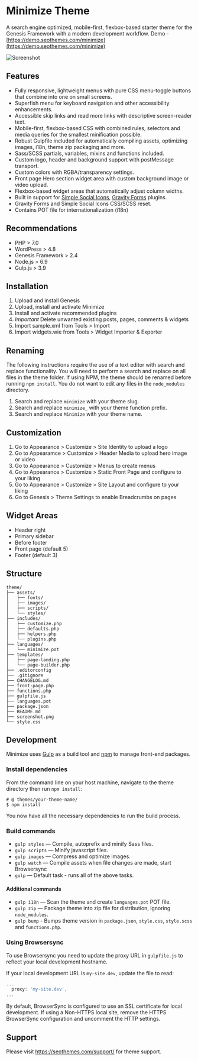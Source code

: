 # Minimize Theme

A search engine optimized, mobile-first, flexbox-based starter theme for the Genesis Framework with a modern development workflow. Demo - [https://demo.seothemes.com/minimize](https://demo.seothemes.com/minimize)


![Screenshot](https://s3-us-west-1.amazonaws.com/seo-themes/screenshot.png)


## Features

* Fully responsive, lightweight menus with pure CSS menu-toggle buttons that combine into one on small screens.
* Superfish menu for keyboard navigation and other accessibility enhancements.
* Accessible skip links and read more links with descriptive screen-reader text.
* Mobile-first, flexbox-based CSS with combined rules, selectors and media queries for the smallest minification possible.
* Robust Gulpfile included for automatically compiling assets, optimizing images, i18n, theme zip packaging and more.
* Sass/SCSS partials, variables, mixins and functions included.
* Custom logo, header and background support with postMessage transport.
* Custom colors with RGBA/transparency settings.
* Front page Hero section widget area with custom background image or video upload.
* Flexbox-based widget areas that automatically adjust column widths.
* Built in support for [Simple Social Icons](https://en-au.wordpress.org/plugins/simple-social-icons/), [Gravity Forms](http://www.gravityforms.com/) plugins.
* Gravity Forms and Simple Social Icons CSS/SCSS reset.
* Contains POT file for internationalization (i18n)


## Recommendations

* PHP > 7.0
* WordPress > 4.8
* Genesis Framework > 2.4
* Node.js > 6.9
* Gulp.js > 3.9 


## Installation

1. Upload and install Genesis
2. Upload, install and activate Minimize
3. Install and activate recommended plugins
4. *Important* Delete unwanted existing posts, pages, comments & widgets
5. Import sample.xml from Tools > Import
6. Import widgets.wie from Tools > Widget Importer & Exporter


## Renaming

The following instructions require the use of a text editor with search and replace functionality. You will need to perform a search and replace on all files in the theme folder. If using NPM, the theme should be renamed before running `npm install`. You do not want to edit any files in the `node_modules` directory.

1. Search and replace `minimize` with your theme slug.
2. Search and replace `minimize_` with your theme function prefix.
3. Search and replace `Minimize` with your theme name.


## Customization

1. Go to Appearance > Customize > Site Identity to upload a logo
2. Go to Appearamce > Customize > Header Media to upload hero image or video
3. Go to Appearance > Customize > Menus to create menus
4. Go to Appearance > Customize > Static Front Page and configure to your liking
5. Go to Appearance > Customize > Site Layout and configure to your liking
6. Go to Genesis > Theme Settings to enable Breadcrumbs on pages


## Widget Areas

* Header right
* Primary sidebar
* Before footer
* Front page (default 5) 
* Footer (default 3)


## Structure

```shell
theme/  
├── assets/
│   ├── fonts/
│   ├── images/
│   ├── scripts/
│   └── styles/
├── includes/
│   ├── customize.php
│   ├── defaults.php
│   ├── helpers.php
│   └── plugins.php
├── languages/
│   └── minimize.pot
├── templates/
│   ├── page-landing.php
│   └── page-builder.php
├── .editorconfig
├── .gitignore
├── CHANGELOG.md
├── front-page.php
├── functions.php
├── gulpfile.js
├── languages.pot
├── package.json
├── README.md
├── screenshot.png
└── style.css
```


## Development

Minimize uses [Gulp](http://gulpjs.com/) as a build tool and [npm](https://www.npmjs.com/) to manage front-end packages.

### Install dependencies

From the command line on your host machine, navigate to the theme directory then run `npm install`:

```shell
# @ themes/your-theme-name/
$ npm install
```

You now have all the necessary dependencies to run the build process.

### Build commands

* `gulp styles` — Compile, autoprefix and minify Sass files.
* `gulp scripts` — Minify javascript files.
* `gulp images` — Compress and optimize images.
* `gulp watch` — Compile assets when file changes are made, start Browsersync
* `gulp` — Default task - runs all of the above tasks.


#### Additional commands

* `gulp i18n` — Scan the theme and create `languages.pot` POT file.
* `gulp zip` — Package theme into zip file for distribution, ignoring `node_modules`.
* `gulp bump` - Bumps theme version in `package.json`, `style.css`, `style.scss` and `functions.php`. 


### Using Browsersync

To use Browsersync you need to update the proxy URL in `gulpfile.js` to reflect your local development hostname.

If your local development URL is `my-site.dev`, update the file to read:

```javascript
...
  proxy: 'my-site.dev',
...
```

By default, BrowserSync is configured to use an SSL certificate for local development. If using a Non-HTTPS local site, remove the HTTPS BrowserSync configuration and uncomment the HTTP settings.




## Support

Please visit https://seothemes.com/support/ for theme support.
